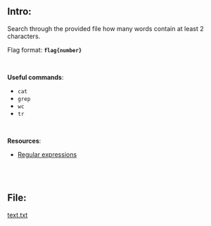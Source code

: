 ## Intro:

Search through the provided file how many words contain at least 2 characters.
<br>

Flag format: **`flag{number}`**

<br>

**Useful commands**: 
- `cat`
- `grep`
- `wc`
- `tr`

<br> 

 **Resources**: 
 - [Regular expressions](https://www.guru99.com/linux-regular-expressions.html)

<br>
<br>

## File:
[text.txt](https://github.com/ChronosPK/Sibiu-Military-Cyber-Challenge/files/10578188/text.txt)
